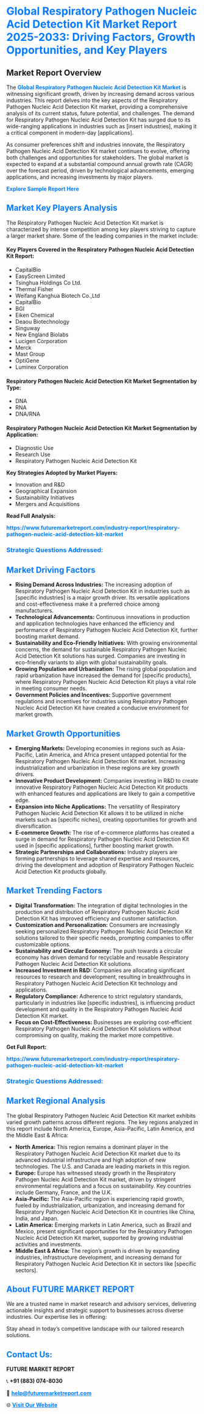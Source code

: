 <h1 style="color: #007BFF;">Global Respiratory Pathogen Nucleic Acid Detection Kit Market Report 2025-2033: Driving Factors, Growth Opportunities, and Key Players</h1>

<section id="overview">
<h2>Market Report Overview</h2>
<p>The <a href="https://www.futuremarketreport.com/industry-report/respiratory-pathogen-nucleic-acid-detection-kit-market" style="color: #007BFF; text-decoration: none;"><strong>Global Respiratory Pathogen Nucleic Acid Detection Kit Market</strong></a> is witnessing significant growth, driven by increasing demand across various industries. This report delves into the key aspects of the Respiratory Pathogen Nucleic Acid Detection Kit market, providing a comprehensive analysis of its current status, future potential, and challenges. The demand for Respiratory Pathogen Nucleic Acid Detection Kit has surged due to its wide-ranging applications in industries such as [insert industries], making it a critical component in modern-day [applications].</p>
<p>As consumer preferences shift and industries innovate, the Respiratory Pathogen Nucleic Acid Detection Kit market continues to evolve, offering both challenges and opportunities for stakeholders. The global market is expected to expand at a substantial compound annual growth rate (CAGR) over the forecast period, driven by technological advancements, emerging applications, and increasing investments by major players.</p>
</section>

<section id="overview">
<p><a href="https://www.futuremarketreport.com/request-sample/reportId=123373" style="color: #007BFF; text-decoration: none;"><strong>Explore Sample Report Here</strong></a></p>
</section>

<section id="key-players">
<h2 style="color: #007BFF;">Market Key Players Analysis</h2>
<p>The Respiratory Pathogen Nucleic Acid Detection Kit market is characterized by intense competition among key players striving to capture a larger market share. Some of the leading companies in the market include:</p>
<h4>Key Players Covered in the Respiratory Pathogen Nucleic Acid Detection Kit Report:</h4>
<ul><li>CapitalBio</li><li>EasyScreen Limited</li><li>Tsinghua Holdings Co Ltd.</li><li>Thermal Fisher</li><li>Weifang Kanghua Biotech Co.,Ltd</li><li>CapitalBio</li><li>BGI</li><li>Eiken Chemical</li><li>Deaou Biotechnology</li><li>Singuway</li><li>New England Biolabs</li><li>Lucigen Corporation</li><li>Merck</li><li>Mast Group</li><li>OptiGene</li><li>Luminex Corporation</li></ul>
<h4>Respiratory Pathogen Nucleic Acid Detection Kit Market Segmentation by Type:</h4>
<ul><li>DNA</li><li>RNA</li><li>DNA/RNA</li></ul>

<h4>Respiratory Pathogen Nucleic Acid Detection Kit Market Segmentation by Application:</h4>
<ul><li>Diagnostic Use</li><li>Research Use</li><li>Respiratory Pathogen Nucleic Acid Detection Kit</li></ul>
<p><strong>Key Strategies Adopted by Market Players:</strong></p>
<ul>
<li>Innovation and R&D</li>
<li>Geographical Expansion</li>
<li>Sustainability Initiatives</li>
<li>Mergers and Acquisitions</li>
</ul>
</section>

<section>
<p><strong>Read Full Analysis: </strong></p><a href="https://www.futuremarketreport.com/industry-report/respiratory-pathogen-nucleic-acid-detection-kit-market" style="color: #007BFF; text-decoration: none;"><strong>https://www.futuremarketreport.com/industry-report/respiratory-pathogen-nucleic-acid-detection-kit-market</strong></a>
<h3 style="color: #007BFF;">Strategic Questions Addressed:</h3>
</section>

<section id="driving-factors">
<h2 style="color: #007BFF;">Market Driving Factors</h2>
<ul>
<li><strong>Rising Demand Across Industries:</strong> The increasing adoption of Respiratory Pathogen Nucleic Acid Detection Kit in industries such as [specific industries] is a major growth driver. Its versatile applications and cost-effectiveness make it a preferred choice among manufacturers.</li>
<li><strong>Technological Advancements:</strong> Continuous innovations in production and application technologies have enhanced the efficiency and performance of Respiratory Pathogen Nucleic Acid Detection Kit, further boosting market demand.</li>
<li><strong>Sustainability and Eco-Friendly Initiatives:</strong> With growing environmental concerns, the demand for sustainable Respiratory Pathogen Nucleic Acid Detection Kit solutions has surged. Companies are investing in eco-friendly variants to align with global sustainability goals.</li>
<li><strong>Growing Population and Urbanization:</strong> The rising global population and rapid urbanization have increased the demand for [specific products], where Respiratory Pathogen Nucleic Acid Detection Kit plays a vital role in meeting consumer needs.</li>
<li><strong>Government Policies and Incentives:</strong> Supportive government regulations and incentives for industries using Respiratory Pathogen Nucleic Acid Detection Kit have created a conducive environment for market growth.</li>
</ul>
</section>

<section id="growth-opportunities">
<h2 style="color: #007BFF;">Market Growth Opportunities</h2>
<ul>
<li><strong>Emerging Markets:</strong> Developing economies in regions such as Asia-Pacific, Latin America, and Africa present untapped potential for the Respiratory Pathogen Nucleic Acid Detection Kit market. Increasing industrialization and urbanization in these regions are key growth drivers.</li>
<li><strong>Innovative Product Development:</strong> Companies investing in R&D to create innovative Respiratory Pathogen Nucleic Acid Detection Kit products with enhanced features and applications are likely to gain a competitive edge.</li>
<li><strong>Expansion into Niche Applications:</strong> The versatility of Respiratory Pathogen Nucleic Acid Detection Kit allows it to be utilized in niche markets such as [specific niches], creating opportunities for growth and diversification.</li>
<li><strong>E-commerce Growth:</strong> The rise of e-commerce platforms has created a surge in demand for Respiratory Pathogen Nucleic Acid Detection Kit used in [specific applications], further boosting market growth.</li>
<li><strong>Strategic Partnerships and Collaborations:</strong> Industry players are forming partnerships to leverage shared expertise and resources, driving the development and adoption of Respiratory Pathogen Nucleic Acid Detection Kit products globally.</li>
</ul>
</section>

<section id="trending-factors">
<h2 style="color: #007BFF;">Market Trending Factors</h2>
<ul>
<li><strong>Digital Transformation:</strong> The integration of digital technologies in the production and distribution of Respiratory Pathogen Nucleic Acid Detection Kit has improved efficiency and customer satisfaction.</li>
<li><strong>Customization and Personalization:</strong> Consumers are increasingly seeking personalized Respiratory Pathogen Nucleic Acid Detection Kit solutions tailored to their specific needs, prompting companies to offer customizable options.</li>
<li><strong>Sustainability and Circular Economy:</strong> The push towards a circular economy has driven demand for recyclable and reusable Respiratory Pathogen Nucleic Acid Detection Kit solutions.</li>
<li><strong>Increased Investment in R&D:</strong> Companies are allocating significant resources to research and development, resulting in breakthroughs in Respiratory Pathogen Nucleic Acid Detection Kit technology and applications.</li>
<li><strong>Regulatory Compliance:</strong> Adherence to strict regulatory standards, particularly in industries like [specific industries], is influencing product development and quality in the Respiratory Pathogen Nucleic Acid Detection Kit market.</li>
<li><strong>Focus on Cost-Effectiveness:</strong> Businesses are exploring cost-efficient Respiratory Pathogen Nucleic Acid Detection Kit solutions without compromising on quality, making the market more competitive.</li>
</ul>
</section>

<section>
<p><strong>Get Full Report: </strong></p><a href="https://www.futuremarketreport.com/industry-report/respiratory-pathogen-nucleic-acid-detection-kit-market" style="color: #007BFF; text-decoration: none;"><strong>https://www.futuremarketreport.com/industry-report/respiratory-pathogen-nucleic-acid-detection-kit-market</strong></a>
<h3 style="color: #007BFF;">Strategic Questions Addressed:</h3>
</section>


<section id="regional-analysis">
<h2 style="color: #007BFF;">Market Regional Analysis</h2>
<p>The global Respiratory Pathogen Nucleic Acid Detection Kit market exhibits varied growth patterns across different regions. The key regions analyzed in this report include North America, Europe, Asia-Pacific, Latin America, and the Middle East & Africa:</p>
<ul>
<li><strong>North America:</strong> This region remains a dominant player in the Respiratory Pathogen Nucleic Acid Detection Kit market due to its advanced industrial infrastructure and high adoption of new technologies. The U.S. and Canada are leading markets in this region.</li>
<li><strong>Europe:</strong> Europe has witnessed steady growth in the Respiratory Pathogen Nucleic Acid Detection Kit market, driven by stringent environmental regulations and a focus on sustainability. Key countries include Germany, France, and the U.K.</li>
<li><strong>Asia-Pacific:</strong> The Asia-Pacific region is experiencing rapid growth, fueled by industrialization, urbanization, and increasing demand for Respiratory Pathogen Nucleic Acid Detection Kit in countries like China, India, and Japan.</li>
<li><strong>Latin America:</strong> Emerging markets in Latin America, such as Brazil and Mexico, present significant opportunities for the Respiratory Pathogen Nucleic Acid Detection Kit market, supported by growing industrial activities and investments.</li>
<li><strong>Middle East & Africa:</strong> The region’s growth is driven by expanding industries, infrastructure development, and increasing demand for Respiratory Pathogen Nucleic Acid Detection Kit in sectors like [specific sectors].</li>
</ul>
</section>

<footer>
<h2 style="color: #007BFF;">About FUTURE MARKET REPORT</h2>
<p>We are a trusted name in market research and advisory services, delivering actionable insights and strategic support to businesses across diverse industries. Our expertise lies in offering:</p>

<p>Stay ahead in today’s competitive landscape with our tailored research solutions.</p>

<h2 style="color: #007BFF;">Contact Us:</h2>
<p><strong>FUTURE MARKET REPORT</strong></p>
<p>📞 <strong>+91 (883) 074-8030</strong></p>
<p>📧 <strong><a href="mailto:help@futuremarketreport.com" style="color: #007BFF;">help@futuremarketreport.com</a></strong></p>
<p>🌐 <strong><a href="https://www.futuremarketreport.com/" style="color: #007BFF;">Visit Our Website</a></strong></p>
</footer>
